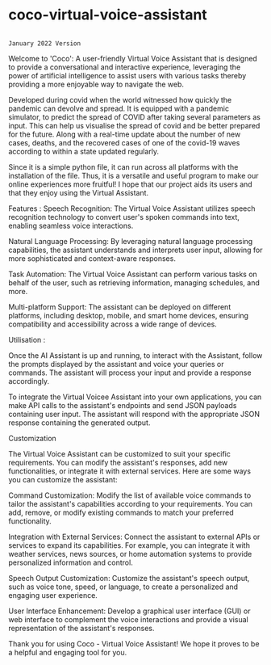 # coco-virtual-voice-assistant
                                                                                                                                                    January 2022 Version
Welcome to 'Coco': A user-friendly Virtual Voice Assistant that is designed to provide a conversational and interactive experience, leveraging the power of artificial intelligence to assist users with various tasks thereby providing a more enjoyable way to navigate the web.

Developed during covid when the world witnessed how quickly the pandemic can devolve and spread. It is equipped with a pandemic simulator, to predict the spread of COVID after taking several parameters as input. This can help us visualise the spread of covid and be better prepared for the future. Along with a real-time update about the number of new cases, deaths, and the recovered cases of one of the covid-19 waves according to  within a state updated regularly. 

Since it is a simple python file, it can run across all platforms with the installation of the file. Thus, it is a versatile and useful program to make our online experiences more fruitful! I hope that our project aids its users and that they enjoy using the Virtual Assistant. 

Features : 
Speech Recognition: The Virtual Voice Assistant utilizes speech recognition technology to convert user's spoken commands into text, enabling seamless voice interactions.

Natural Language Processing: By leveraging natural language processing capabilities, the assistant understands and interprets user input, allowing for more sophisticated and context-aware responses.

Task Automation: The Virtual Voice Assistant can perform various tasks on behalf of the user, such as retrieving information, managing schedules, and more.

Multi-platform Support: The assistant can be deployed on different platforms, including desktop, mobile, and smart home devices, ensuring compatibility and accessibility across a wide range of devices.

Utilisation : 

Once the AI Assistant is up and running, to interact with the Assistant, follow the prompts displayed by the assistant and voice your queries or commands. The assistant will process your input and provide a response accordingly.

To integrate the Virtual Voicee Assistant into your own applications, you can make API calls to the assistant's endpoints and send JSON payloads containing user input. The assistant will respond with the appropriate JSON response containing the generated output.

Customization

The Virtual Voice Assistant can be customized to suit your specific requirements. You can modify the assistant's responses, add new functionalities, or integrate it with external services. Here are some ways you can customize the assistant:

Command Customization: Modify the list of available voice commands to tailor the assistant's capabilities according to your requirements. You can add, remove, or modify existing commands to match your preferred functionality.

Integration with External Services: Connect the assistant to external APIs or services to expand its capabilities. For example, you can integrate it with weather services, news sources, or home automation systems to provide personalized information and control.

Speech Output Customization: Customize the assistant's speech output, such as voice tone, speed, or language, to create a personalized and engaging user experience.

User Interface Enhancement: Develop a graphical user interface (GUI) or web interface to complement the voice interactions and provide a visual representation of the assistant's responses.

Thank you for using Coco - Virtual Voice Assistant! We hope it proves to be a helpful and engaging tool for you.
